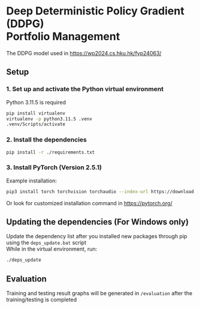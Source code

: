 # Deep Deterministic Policy Gradient (DDPG) <br> Portfolio Management
The DDPG model used in https://wp2024.cs.hku.hk/fyp24063/

## Setup

### 1. Set up and activate the Python virtual environment
Python 3.11.5 is required
```bash
pip install virtualenv
virtualenv -p python3.11.5 .venv
.venv/Scripts/activate
```
### 2. Install the dependencies
```bash
pip install -r ./requirements.txt
```
### 3. Install PyTorch (Version 2.5.1)
Example installation: 
```bash
pip3 install torch torchvision torchaudio --index-url https://download.pytorch.org/whl/cu124
```
Or look for customized installation command in https://pytorch.org/

## Updating the dependencies (For Windows only)
Update the dependency list after you installed new packages through pip using the `deps_update.bat` script \
While in the virtual environment, run:
```bash
./deps_update
```

## Evaluation
Training and testing result graphs will be generated in `/evaluation` after the training/testing is completed